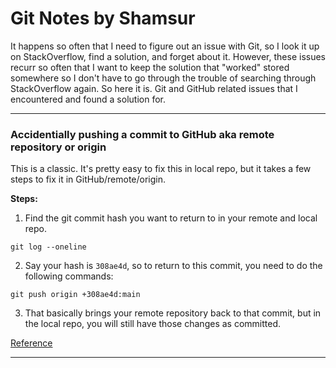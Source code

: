 # Git Notes by Shamsur

It happens so often that I need to figure out an issue with Git, so I look it up on StackOverflow, find a solution, and forget about it. However, these issues recurr so often that I want to keep the solution that "worked" stored somewhere so I don't have to go through the trouble of searching through StackOverflow again. So here it is. Git and GitHub related issues that I encountered and found a solution for.

<hr/>

### Accidentially pushing a commit to GitHub aka remote repository or origin

This is a classic. It's pretty easy to fix this in local repo, but it takes a few steps to fix it in GitHub/remote/origin.

**Steps:**

1.  Find the git commit hash you want to return to in your remote and local repo.

`git log --oneline`

2. Say your hash is `308ae4d`, so to return to this commit, you need to do the following commands:

`git push origin +308ae4d:main`

3. That basically brings your remote repository back to that commit, but in the local repo, you will still have those changes as committed.

[Reference](https://stackoverflow.com/a/35291514/19196138)

<hr/>
